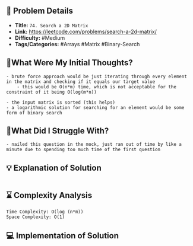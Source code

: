 ## 📝 Problem Details

- **Title:** `74. Search a 2D Matrix`
- **Link:** https://leetcode.com/problems/search-a-2d-matrix/
- **Difficulty:** #Medium 
- **Tags/Categories:** #Arrays #Matrix #Binary-Search 

## 💭What Were My Initial Thoughts?

```
- brute force approach would be just iterating through every element in the matrix and checking if it equals our target value
	- this would be O(n*m) time, which is not acceptable for the constraint of it being O(log(m*n))

- the input matrix is sorted (this helps)
- a logarithmic solution for searching for an element would be some form of binary search
```

## 🤔What Did I Struggle With?

```
- nailed this question in the mock, just ran out of time by like a minute due to spending too much time of the first question 
```

## 💡 Explanation of Solution

```

```

## ⌛ Complexity Analysis

```
Time Complexity: O(log (n*m))
Space Complexity: O(1)
```

## 💻 Implementation of Solution

```cpp

```